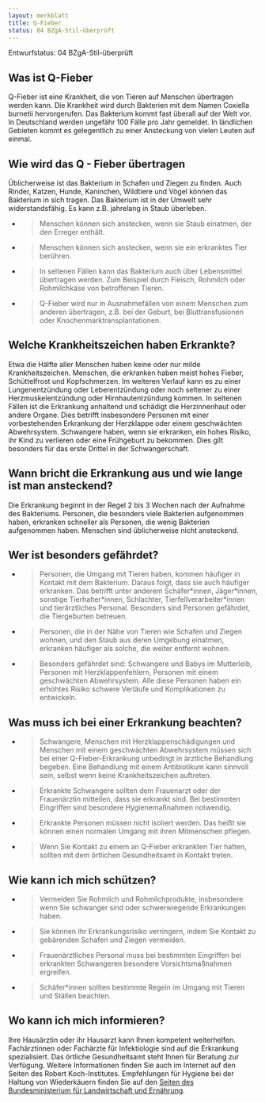 ```yaml
---
layout: merkblatt
title: Q-Fieber
status: 04 BZgA-Stil-überprüft
---
```

Entwurfstatus: 04 BZgA-Stil-überprüft
 
## Was ist Q-Fieber

Q-Fieber ist eine Krankheit, die von Tieren auf Menschen übertragen
werden kann. Die Krankheit wird durch Bakterien mit dem Namen Coxiella
burnetii hervorgerufen. Das Bakterium kommt fast überall auf der Welt
vor. In Deutschland werden ungefähr 100 Fälle pro Jahr gemeldet. In
ländlichen Gebieten kommt es gelegentlich zu einer Ansteckung von
vielen Leuten auf einmal.

## Wie wird das Q - Fieber übertragen

Üblicherweise ist das Bakterium in Schafen und Ziegen zu finden. Auch
Rinder, Katzen, Hunde, Kaninchen, Wildtiere und Vögel können das
Bakterium in sich tragen. Das Bakterium ist in der Umwelt sehr
widerstandsfähig. Es kann z.B. jahrelang in Staub überleben.

  - > Menschen können sich anstecken, wenn sie Staub einatmen, der den
    > Erreger enthält.

  - > Menschen können sich anstecken, wenn sie ein erkranktes Tier
    > berühren.

  - > In seltenen Fällen kann das Bakterium auch über Lebensmittel
    > übertragen werden. Zum Beispiel durch Fleisch, Rohmilch oder
    > Rohmilchkäse von betroffenen Tieren.

  - > Q-Fieber wird nur in Ausnahmefällen von einem Menschen zum anderen
    > übertragen, z.B. bei der Geburt, bei Bluttransfusionen oder
    > Knochenmarktransplantationen.

## Welche Krankheitszeichen haben Erkrankte?

Etwa die Hälfte aller Menschen haben keine oder nur milde
Krankheitszeichen. Menschen, die erkranken haben meist hohes Fieber,
Schüttelfrost und Kopfschmerzen. Im weiteren Verlauf kann es zu einer
Lungenentzündung oder Leberentzündung oder noch seltener zu einer
Herzmuskelentzündung oder Hirnhautentzündung kommen. In seltenen Fällen
ist die Erkrankung anhaltend und schädigt die Herzinnenhaut oder andere
Organe. Dies betrifft insbesondere Personen mit einer vorbestehenden
Erkrankung der Herzklappe oder einem geschwächten Abwehrsystem.
Schwangere haben, wenn sie erkranken, ein hohes Risiko, ihr Kind zu
verlieren oder eine Frühgeburt zu bekommen. Dies gilt besonders für das
erste Drittel in der Schwangerschaft.

## Wann bricht die Erkrankung aus und wie lange ist man ansteckend?

Die Erkrankung beginnt in der Regel 2 bis 3 Wochen nach der Aufnahme des
Bakteriums. Personen, die besonders viele Bakterien aufgenommen haben,
erkranken schneller als Personen, die wenig Bakterien aufgenommen haben.
Menschen sind üblicherweise nicht ansteckend.

## Wer ist besonders gefährdet?

  - > Personen, die Umgang mit Tieren haben, kommen häufiger in Kontakt
    > mit dem Bakterium. Daraus folgt, dass sie auch häufiger erkranken.
    > Das betrifft unter anderem Schäfer\*innen, Jäger\*innen, sonstige
    > Tierhalter\*innen, Schlachter, Tierfellverarbeiter\*innen und
    > tierärztliches Personal. Besonders sind Personen gefährdet, die
    > Tiergeburten betreuen.

  - > Personen, die in der Nähe von Tieren wie Schafen und Ziegen
    > wohnen, und den Staub aus deren Umgebung einatmen, erkranken
    > häufiger als solche, die weiter entfernt wohnen.

  - > Besonders gefährdet sind: Schwangere und Babys im Mutterleib,
    > Personen mit Herzklappenfehlern, Personen mit einem geschwächten
    > Abwehrsystem. Alle diese Personen haben ein erhöhtes Risiko
    > schwere Verläufe und Komplikationen zu entwickeln.

## Was muss ich bei einer Erkrankung beachten?

  - > Schwangere, Menschen mit Herzklappenschädigungen und Menschen mit
    > einem geschwächten Abwehrsystem müssen sich bei einer
    > Q-Fieber-Erkrankung unbedingt in ärztliche Behandlung begeben.
    > Eine Behandlung mit einem Antibiotikum kann sinnvoll sein, selbst
    > wenn keine Krankheitszeichen auftreten.

  - > Erkrankte Schwangere sollten dem Frauenarzt oder der Frauenärztin
    > mitteilen, dass sie erkrankt sind. Bei bestimmten Eingriffen sind
    > besondere Hygienemaßnahmen notwendig.

  - > Erkrankte Personen müssen nicht isoliert werden. Das heißt sie
    > können einen normalen Umgang mit ihren Mitmenschen pflegen.

  - > Wenn Sie Kontakt zu einem an Q-Fieber erkrankten Tier hatten,
    > sollten mit dem örtlichen Gesundheitsamt in Kontakt treten.

## Wie kann ich mich schützen?

  - > Vermeiden Sie Rohmilch und Rohmilchprodukte, insbesondere wenn Sie
    > schwanger sind oder schwerwiegende Erkrankungen haben.

  - > Sie können Ihr Erkrankungsrisiko verringern, indem Sie Kontakt zu
    > gebärenden Schafen und Ziegen vermeiden.

  - > Frauenärztliches Personal muss bei bestimmten Eingriffen bei
    > erkrankten Schwangeren besondere Vorsichtsmaßnahmen ergreifen.

  - > Schäfer\*innen sollten bestimmte Regeln im Umgang mit Tieren und
    > Ställen beachten.

## Wo kann ich mich informieren?

Ihre Hausärztin oder ihr Hausarzt kann Ihnen kompetent weiterhelfen.
Fachärztinnen oder Fachärzte für Infektiologie sind auf die Erkrankung
spezialisiert. Das örtliche Gesundheitsamt steht Ihnen für Beratung zur
Verfügung. Weitere Informationen finden Sie auch im Internet auf den
Seiten des Robert Koch-Institutes. Empfehlungen für Hygiene bei der
Haltung von Wiederkäuern finden Sie auf den
[<span class="underline">Seiten des Bundesministerium für Landwirtschaft
und
Ernährung</span>](https://www.bmel.de/DE/Tier/Tiergesundheit/_texte/EmpfehlungenHygiene.html).
